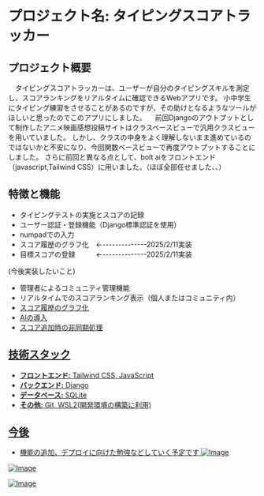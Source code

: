 # プロジェクト名: タイピングスコアトラッカー

## プロジェクト概要
　タイピングスコアトラッカーは、ユーザーが自分のタイピングスキルを測定し、スコアランキングをリアルタイムに確認できるWebアプリです。
小中学生にタイピング練習をさせることがあるのですが、その助けとなるようなツールがほしいと思ったのでこのアプリにしました。
　前回Djangoのアウトプットとして制作したアニメ映画感想投稿サイトはクラスベースビューで汎用クラスビューを用いていました。
しかし、クラスの中身をよく理解しないまま進めているのではないかと不安になり、今回関数ベースビューで再度アウトプットすることにしました。
さらに前回と異なる点として、bolt aiをフロントエンド（javascript,Tailwind CSS）に用いました。（ほぼ全部任せました、、）


## 特徴と機能
- タイピングテストの実施とスコアの記録
- ユーザー認証・登録機能（Django標準認証を使用）
- numpadでの入力
- スコア履歴のグラフ化　←--------------2025/2/11実装
- 目標スコアの登録　　　←--------------2025/2/11実装

(今後実装したいこと)
- 管理者によるコミュニティ管理機能　                            
- リアルタイムでのスコアランキング表示（個人またはコミュニティ内）
- <u>スコア履歴のグラフ化<u>                                        
- AIの導入
- スコア追加時の非同期処理

## 技術スタック
- **フロントエンド:** Tailwind CSS, JavaScript
- **バックエンド:** Django
- **データベース:** SQLite
- **その他:** Git, WSL2(開発環境の構築に利用)

## 今後
- 機能の追加、デプロイに向けた勉強などしていく予定です
 ![Image](https://github.com/user-attachments/assets/4996682b-fe89-4cbb-85e1-e1d1ee2e8b83)

![Image](https://github.com/user-attachments/assets/a7e3f4d1-6d11-4d51-9a62-50541c78553e)

![Image](https://github.com/user-attachments/assets/a42bfd8a-15c9-4d3c-be93-459da44278dc)




